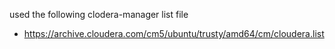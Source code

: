 used the following clodera-manager list file
* https://archive.cloudera.com/cm5/ubuntu/trusty/amd64/cm/cloudera.list
